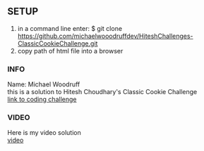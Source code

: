 ## SETUP
1) in a command line enter: $ git clone https://github.com/michaelwooodruffdev/HiteshChallenges-ClassicCookieChallenge.git <br>
2) copy path of html file into a browser


### INFO
Name: Michael Woodruff <br>
this is a solution to Hitesh Choudhary's Classic Cookie Challenge <br>
[link to coding challenge](https://www.youtube.com/watch?v=a4Py6rrf2Dk)

### VIDEO
Here is my video solution <br>
[video](https://drive.google.com/open?id=1nx_6uZW3KwybjKviWD3ivR88_l5CUMDq)
